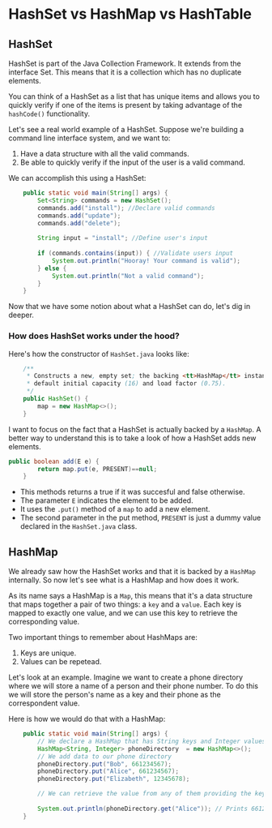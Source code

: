 # HashSet vs HashMap vs HashTable

## HashSet
HashSet is part of the Java Collection Framework. It extends from the interface Set. This means that it is a collection which has no duplicate elements.

You can think of a HashSet as a list that has unique items and allows you to quickly verify if one of the items is present by taking advantage of the `hashCode()` functionality.

Let's see a real world example of a HashSet. Suppose we're building a command line interface system, and we want to:

1. Have a data structure with all the valid commands.
2. Be able to quickly verify if the input of the user is a valid command.

We can accomplish this using a HashSet:
```java
    public static void main(String[] args) {
        Set<String> commands = new HashSet();
        commands.add("install"); //Declare valid commands
        commands.add("update");
        commands.add("delete");
        
        String input = "install"; //Define user's input
        
        if (commands.contains(input)) { //Validate users input
            System.out.println("Hooray! Your command is valid");
        } else {
            System.out.println("Not a valid command");
        }
    }
```

Now that we have some notion about what a HashSet can do, let's dig in deeper.

### **How does HashSet works under the hood?**

Here's how the constructor of `HashSet.java` looks like:
```java
    /**
     * Constructs a new, empty set; the backing <tt>HashMap</tt> instance has
     * default initial capacity (16) and load factor (0.75).
     */
    public HashSet() {
        map = new HashMap<>();
    }
```
I want to focus on the fact that a HashSet is actually backed by a `HashMap`. A better way to understand this is to take a look of how a HashSet adds new elements.
```java
public boolean add(E e) {
        return map.put(e, PRESENT)==null;
    }	
```
- This methods returns a true if it was succesful and false otherwise.
- The parameter `E` indicates the element to be added.
- It uses the `.put()` method of a `map` to add a new element.
- The second parameter in the put method, `PRESENT` is just a dummy value declared in the `HashSet.java` class.

## HashMap
We already saw how the HashSet works and that it is backed by a `HashMap` internally. So now let's see what is a HashMap and how does it work.

As its name says a HashMap is a `Map`, this means that it's a data structure that maps together a pair of two things: a `key` and a `value`. Each key is mapped to exactly one value, and we can use this key to retrieve the corresponding value.

Two important things to remember about HashMaps are:

1. Keys are unique.
2. Values can be repetead.

Let's look at an example. Imagine we want to create a phone directory where we will store a name of a person and their phone number. To do this we will store the person's name as a key and their phone as the correspondent value.

Here is how we would do that with a HashMap:
```java
    public static void main(String[] args) {
        // We declare a HashMap that has String keys and Integer values
        HashMap<String, Integer> phoneDirectory  = new HashMap<>();
        // We add data to our phone directory
        phoneDirectory.put("Bob", 661234567);
        phoneDirectory.put("Alice", 661234567);
        phoneDirectory.put("Elizabeth", 12345678);

        // We can retrieve the value from any of them providing the key
        
        System.out.println(phoneDirectory.get("Alice")); // Prints 661234567
    }
```

